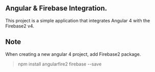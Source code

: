 ## Angular & Firebase Integration.

This project is a simple application that integrates Angular 4 with the Firebase2 v4.


## Note

When creating a new angular 4 project, add Firebase2 package.

> npm install angularfire2 firebase --save





